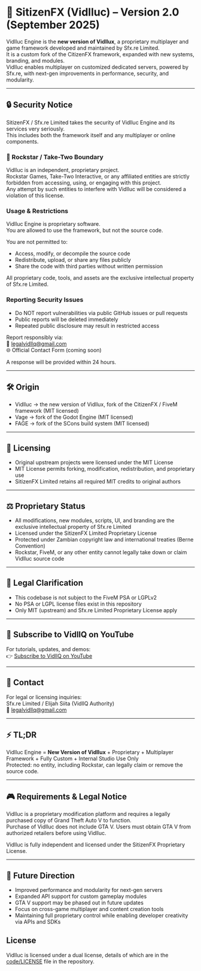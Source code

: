 # 🚀 SitizenFX (Vidlluc) – Version 2.0 (September 2025)

Vidlluc Engine is the **new version of Vidllux**, a proprietary multiplayer and game framework developed and maintained by Sfx.re Limited.  
It is a custom fork of the CitizenFX framework, expanded with new systems, branding, and modules.  
Vidlluc enables multiplayer on customized dedicated servers, powered by Sfx.re, with next-gen improvements in performance, security, and modularity.

---

## 🔒 Security Notice

SitizenFX / Sfx.re Limited takes the security of Vidlluc Engine and its services very seriously.  
This includes both the framework itself and any multiplayer or online components.

### 🚫 Rockstar / Take-Two Boundary
Vidlluc is an independent, proprietary project.  
Rockstar Games, Take-Two Interactive, or any affiliated entities are strictly forbidden from accessing, using, or engaging with this project.  
Any attempt by such entities to interfere with Vidlluc will be considered a violation of this license.

### Usage & Restrictions
Vidlluc Engine is proprietary software.  
You are allowed to use the framework, but not the source code.

You are not permitted to:  
- Access, modify, or decompile the source code  
- Redistribute, upload, or share any files publicly  
- Share the code with third parties without written permission  

All proprietary code, tools, and assets are the exclusive intellectual property of Sfx.re Limited.

### Reporting Security Issues
- Do NOT report vulnerabilities via public GitHub issues or pull requests  
- Public reports will be deleted immediately  
- Repeated public disclosure may result in restricted access  

Report responsibly via:  
📧 legalvidllq@gmail.com  
🌐 Official Contact Form (coming soon)  

A response will be provided within 24 hours.

---

## 🛠 Origin

- Vidlluc → the new version of Vidllux, fork of the CitizenFX / FiveM framework (MIT licensed)  
- Vage → fork of the Godot Engine (MIT licensed)  
- FAGE → fork of the SCons build system (MIT licensed)  

---

## 📜 Licensing

- Original upstream projects were licensed under the MIT License  
- MIT License permits forking, modification, redistribution, and proprietary use  
- SitizenFX Limited retains all required MIT credits to original authors  

---

## ⚖️ Proprietary Status

- All modifications, new modules, scripts, UI, and branding are the exclusive intellectual property of Sfx.re Limited  
- Licensed under the SitizenFX Limited Proprietary License  
- Protected under Zambian copyright law and international treaties (Berne Convention)  
- Rockstar, FiveM, or any other entity cannot legally take down or claim Vidlluc source code  

---

## 📌 Legal Clarification

- This codebase is not subject to the FiveM PSA or LGPLv2  
- No PSA or LGPL license files exist in this repository  
- Only MIT (upstream) and Sfx.re Limited Proprietary License apply  

---

## 🎥 Subscribe to VidllQ on YouTube

For tutorials, updates, and demos:  
👉 [Subscribe to VidllQ on YouTube](https://www.youtube.com/@Mrsiita)

---

## 📧 Contact

For legal or licensing inquiries:  
Sfx.re Limited / Elijah Siita (VidllQ Authority)  
📧 legalvidllq@gmail.com  

---

## ⚡ TL;DR

Vidlluc Engine = **New Version of Vidllux** + Proprietary + Multiplayer Framework + Fully Custom + Internal Studio Use Only  
Protected: no entity, including Rockstar, can legally claim or remove the source code.

---

## 🎮 Requirements & Legal Notice

Vidlluc is a proprietary modification platform and requires a legally purchased copy of Grand Theft Auto V to function.  
Purchase of Vidlluc does not include GTA V. Users must obtain GTA V from authorized retailers before using Vidlluc.  

Vidlluc is fully independent and licensed under the SitizenFX Proprietary License.

---

## 🔮 Future Direction

- Improved performance and modularity for next-gen servers  
- Expanded API support for custom gameplay modules  
- GTA V support may be phased out in future updates  
- Focus on cross-game multiplayer and content creation tools  
- Maintaining full proprietary control while enabling developer creativity via APIs and SDKs
## License
Vidlluc is licensed under a dual license, details of which are in the [code/LICENSE](https://github.com/Sfx-re/Vidlluc/blob/735ee671b770d62375ae3d72d2c2036bfa0ad4d9/code/LICENSE) file in the repository.